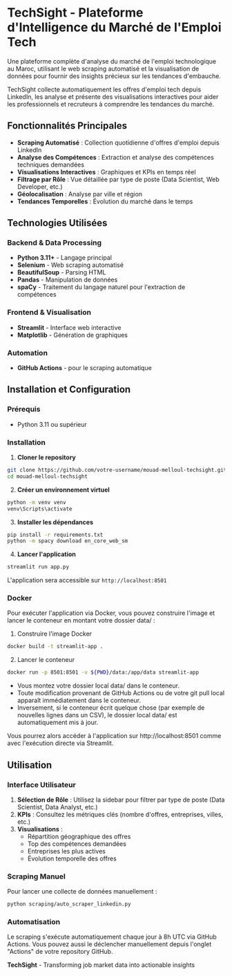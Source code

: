 # TechSight - Plateforme d'Intelligence du Marché de l'Emploi Tech 

Une plateforme complète d'analyse du marché de l'emploi technologique au Maroc, utilisant le web scraping automatisé et la visualisation de données pour fournir des insights précieux sur les tendances d'embauche.

TechSight collecte automatiquement les offres d'emploi tech depuis LinkedIn, les analyse et présente des visualisations interactives pour aider les professionnels et recruteurs à comprendre les tendances du marché.

## Fonctionnalités Principales

- **Scraping Automatisé** : Collection quotidienne d'offres d'emploi depuis LinkedIn
- **Analyse des Compétences** : Extraction et analyse des compétences techniques demandées
- **Visualisations Interactives** : Graphiques et KPIs en temps réel
- **Filtrage par Rôle** : Vue détaillée par type de poste (Data Scientist, Web Developer, etc.)
- **Géolocalisation** : Analyse par ville et région
- **Tendances Temporelles** : Évolution du marché dans le temps

## Technologies Utilisées

### Backend & Data Processing
- **Python 3.11+** - Langage principal
- **Selenium** - Web scraping automatisé
- **BeautifulSoup** - Parsing HTML
- **Pandas** - Manipulation de données
- **spaCy** - Traitement du langage naturel pour l'extraction de compétences

### Frontend & Visualisation
- **Streamlit** - Interface web interactive
- **Matplotlib** - Génération de graphiques

### Automation 
- **GitHub Actions** - pour le scraping automatique

## Installation et Configuration

### Prérequis
- Python 3.11 ou supérieur

### Installation

1. **Cloner le repository**
```bash
git clone https://github.com/votre-username/mouad-melloul-techsight.git
cd mouad-melloul-techsight
```

2. **Créer un environnement virtuel**
```bash
python -m venv venv
venv\Scripts\activate
```

3. **Installer les dépendances**
```bash
pip install -r requirements.txt
python -m spacy download en_core_web_sm
```

4. **Lancer l'application**
```bash
streamlit run app.py
```

L'application sera accessible sur `http://localhost:8501`

### Docker

Pour exécuter l'application via Docker, vous pouvez construire l'image et lancer le conteneur en montant votre dossier data/ :

1. Construire l'image Docker
```bash
docker build -t streamlit-app .
```
2. Lancer le conteneur
```bash
docker run -p 8501:8501 -v ${PWD}/data:/app/data streamlit-app
```
- Vous montez votre dossier local data/ dans le conteneur.
- Toute modification provenant de GitHub Actions ou de votre git pull local apparaît immédiatement dans le conteneur.
- Inversement, si le conteneur écrit quelque chose (par exemple de nouvelles lignes dans un CSV), le dossier local data/ est automatiquement mis à jour.

Vous pourrez alors accéder à l'application sur http://localhost:8501 comme avec l'exécution directe via Streamlit.

## Utilisation

### Interface Utilisateur

1. **Sélection de Rôle** : Utilisez la sidebar pour filtrer par type de poste (Data Scientist, Data Analyst, etc.)
2. **KPIs** : Consultez les métriques clés (nombre d'offres, entreprises, villes, etc.)
3. **Visualisations** :
   - Répartition géographique des offres
   - Top des compétences demandées
   - Entreprises les plus actives
   - Évolution temporelle des offres

### Scraping Manuel

Pour lancer une collecte de données manuellement :

```bash
python scraping/auto_scraper_linkedin.py
```

### Automatisation

Le scraping s'exécute automatiquement chaque jour à 8h UTC via GitHub Actions. Vous pouvez aussi le déclencher manuellement depuis l'onglet "Actions" de votre repository GitHub.


**TechSight** - Transforming job market data into actionable insights 
